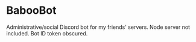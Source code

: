 # BabooBot
Administrative/social Discord bot for my friends' servers. 
Node server not included. Bot ID token obscured. 
